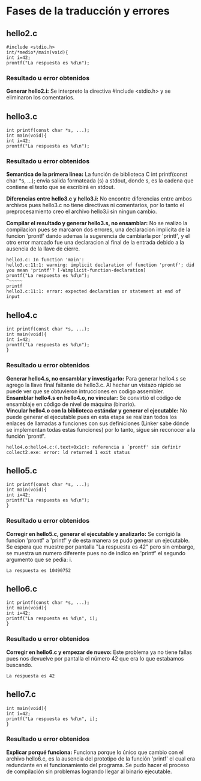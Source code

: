 # Fases de la traducción y errores  
  
## hello2.c  
    #include <stdio.h>  
    int/*medio*/main(void){  
    int i=42;  
    prontf("La respuesta es %d\n");  
  
### Resultado u error obtenidos
**Generar hello2.i:** Se interpreto la directiva #include <stdio.h> y se eliminaron los comentarios.  
  
## hello3.c  
    int printf(const char *s, ...);  
    int main(void){  
    int i=42;  
    prontf("La respuesta es %d\n");  
  
### Resultado u error obtenidos  
**Semantica de la primera linea:** La función de biblioteca C int printf(const char *s, ...); envia salida formateada (s) a stdout, donde s, es la cadena que contiene el texto que se escribirá en stdout. 
  
**Diferencias entre hello3.c y hello3.i:** No encontre diferencias entre ambos archivos pues hello3.c no tiene directivas ni comentarios, por lo tanto el preprocesamiento creo el archivo hello3.i sin ningun cambio.  

**Compilar el resultado y generar hello3.s, no ensamblar:** No se realizo la compilacion pues se marcaron dos errores, una declaracion implicita de la funcion 'prontf' dando ademas la sugerencia de cambiarla por 'printf', y el otro error marcado fue una declaracion al final de la entrada debido a la ausencia de la llave de cierre.

    hello3.c: In function 'main':  
    hello3.c:11:1: warning: implicit declaration of function 'prontf'; did you mean 'printf'? [-Wimplicit-function-declaration]  
    prontf("La respuesta es %d\n");  
    ^~~~~~  
    printf  
    hello3.c:11:1: error: expected declaration or statement at end of input  
      
## hello4.c  
    int printf(const char *s, ...);  
    int main(void){  
    int i=42;  
    prontf("La respuesta es %d\n");
    }  
  
### Resultado u error obtenidos  
**Generar hello4.s, no ensamblar y investigarlo:** Para generar hello4.s se agrego la llave final faltante de hello3.c. Al hechar un vistazo rápido se puede ver que se obtuvieron intrucciones en codigo assembler.  
**Ensamblar hello4.s en hello4.o, no vincular:** Se convirtió el código de ensamblaje en código de nivel de máquina (binario).  
**Vincular hello4.o con la biblioteca estándar y generar el ejecutable:** No puede generar el ejecutable pues en esta etapa se realizan todos los enlaces de llamadas a funciones con sus definiciones (Linker sabe dónde se implementan todas estas funciones) por lo tanto, sigue sin reconocer a la función 'prontf'.
 
    hello4.o:hello4.c:(.text+0x1c): referencia a `prontf' sin definir  
    collect2.exe: error: ld returned 1 exit status
  
## hello5.c 
    int printf(const char *s, ...);  
    int main(void){  
    int i=42;  
    printf("La respuesta es %d\n");  
    }  
  
### Resultado u error obtenidos  
**Corregir en hello5.c, generar el ejecutable y analizarlo:** Se corrigió la funcion 'prontf' a 'printf' y de esta manera se pudo generar un ejecutable. Se espera que muestre por pantalla "La respuesta es 42" pero sin embargo, se muestra un numero diferente pues no de indico en 'printf' el segundo argumento que se pedia: i. 

    La respuesta es 10490752  
    
## hello6.c 
    int printf(const char *s, ...);  
    int main(void){  
    int i=42;  
    printf("La respuesta es %d\n", i);  
    }  
  
### Resultado u error obtenidos  
**Corregir en hello6.c y empezar de nuevo:** Este problema ya no tiene fallas pues nos devuelve por pantalla el número 42 que era lo que estabamos buscando.  

    La respuesta es 42  
  
## hello7.c  
    int main(void){
    int i=42;
    printf("La respuesta es %d\n", i);
    }  
    
### Resultado u error obtenidos  
**Explicar porqué funciona:** Funciona porque lo único que cambio con el archivo hello6.c, es la ausencia del prototipo de la función 'printf' el cual era redundante en el funcionamiento del programa. Se pudo hacer el proceso de compilación sin problemas logrando llegar al binario ejecutable.  
 

